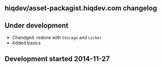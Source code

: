 hiqdev/asset-packagist.hiqdev.com changelog
-------------------------------------------

## Under development

- Chandged: redone with `Storage` and `Locker`
- Added basics

## Development started 2014-11-27

